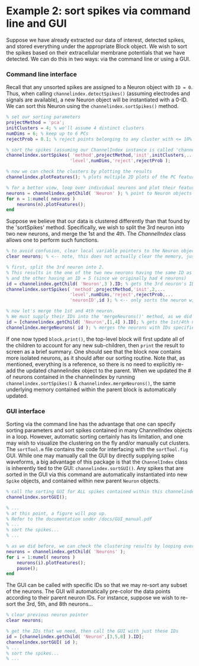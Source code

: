 # Example 2: sort spikes via command line and GUI
Suppose we have already extracted our data of interest, detected spikes, and stored everything under the appropriate Block object. We wish to sort the spikes based on their extracellular membrane potentials that we have detected. We can do this in two ways: via the command line or using a GUI.

### Command line interface
Recall that any unsorted spikes are assigned to a Neuron object with `ID = 0`. Thus, when calling `channelindex.detectSpikes()` (assuming electrodes and signals are available), a new Neuron object will be instantiated with a 0-ID. We can sort this Neuron using the `channelindex.sortSpikes()` method.

``` matlab
% set our sorting parameters 
projectMethod = 'pca';
initClusters = 4; % we'll assume 4 distinct clusters
numDims = 6; % keep up to 6 PCs
rejectProb = 0.1; % reject points belonging to any cluster with <= 10% probability

% sort the spikes (assuming our ChannelIndex instance is called 'channelindex')
channelindex.sortSpikes( 'method',projectMethod,'init',initClusters,...
						'level',numDims,'reject',rejectProb );

% now we can check the clusters by plotting the results
channelindex.plotFeatures(); % plots multiple 2D plots of the PC features of the spikes, color-coded by neurons

% for a better view, loop over individual neurons and plot their features
neurons = channelindex.getChild( 'Neuron' ); % point to Neuron objects
for n = 1:numel( neurons )
	neurons(n).plotFeatures();
end
```

Suppose we believe that our data is clustered differently than that found by the 'sortSpikes' method. Specifically, we wish to split the 3rd neuron into two new neurons, and merge the 1st and the 4th. The *ChannelIndex* class allows one to perform such functions. 

``` matlab
% to avoid confusion, clear local variable pointers to the Neuron objects
clear neurons; % <-- note, this does not actually clear the memory, just the local pointer variable

% first, split the 3rd neuron into 2. 
% This results in the one of the two new neurons having the same ID as the neuron we just split, 
% and the other having an ID = 5 (since we originally had 4 neurons)
id = channelindex.getChild( 'Neuron',3 ).ID; % gets the 3rd neuron's ID
channelindex.sortSpikes( 'method',projectMethod,'init',2,...
						'level',numDims,'reject',rejectProb,...
						'neuronID',id ); % <-- only sorts the neuron with specified "neuronID" 

% now let's merge the 1st and 4th neuron. 
% We must supply their IDs into the 'mergeNeurons()' method, as we did above for the 'sortSpikes()' method
id = [channelindex.getChild( 'Neuron',[1,4] ).ID]; % gets the 1st/4th neurons' IDs, stored into a vector
channelindex.mergeNeurons( id ); % merges the neurons with IDs specified by the input argument
```

If one now typed `block.print()`, the top-level block will first update all of the children to account for any new sub-children, then `print` the result to screen as a brief summary. One should see that the block now contains more isolated neurons, as it should after our sorting routine. Note that, as mentioned, everything is a reference, so there is no need to explicitly re-add the updated channelindex object to the parent. When we updated the # of neurons contained in the channelindex by running `channelindex.sortSpikes()` & `channelindex.mergeNeurons()`, the same underlying memory contained within the parent block is automatically updated.

### GUI interface
Sorting via the command line has the advantage that one can specify sorting parameters and sort spikes contained in many ChannelIndex objects in a loop. However, automatic sorting certainly has its limitation, and one may wish to visualize the clustering on the fly and/or manually cut clusters. The `sortTool.m` file contains the code for interfacing with the `sortTool.fig` GUI. While one may manually call the GUI by directly supplying spike waveforms, a big advantage of this package is that the `ChannelIndex` class is inherently tied to the GUI: `channelindex.sortGUI()`. Any spikes that are sorted in the GUI via this command are automatically instantiated into new `Spike` objects, and contained within new parent `Neuron` objects.

``` matlab
% call the sorting GUI for ALL spikes contained within this channelindex
channelindex.sortGUI();

% ... 
% at this point, a figure will pop up. 
% Refer to the documentation under /docs/GUI_manual.pdf
% ... 
% sort the spikes...
% ...

% as we did before, we can check the clustering results by looping over neurons and plotting the features
neurons = channelindex.getChild( 'Neurons' );
for i = 1:numel( neurons )
	neurons(i).plotFeatures();
	pause();
end
```

The GUI can be called with specific IDs so that we may re-sort any subset of the neurons. The GUI will automatically pre-color the data points according to their parent neuron IDs. For instance, suppose we wish to re-sort the 3rd, 5th, and 8th neurons...

``` matlab
% clear previous neuron pointer
clear neurons;

% get the IDs that we need, then call the GUI with just these IDs
id = [channelindex.getChild( 'Neuron',[3,5,8] ).ID];
channelindex.sortGUI( id );
% ... 
% sort the spikes...
% ...
```